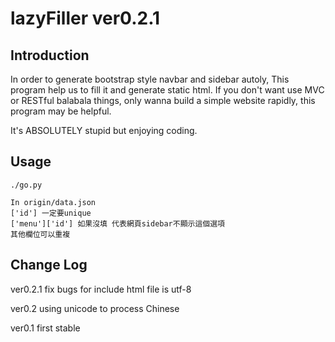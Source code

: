 lazyFiller ver0.2.1
===

## Introduction

In order to generate bootstrap style navbar and sidebar autoly,
This program help us to fill it and generate static html.
If you don't want use MVC or RESTful balabala things,
only wanna build a simple website rapidly, this program may be helpful.

It's ABSOLUTELY stupid but enjoying coding.

## Usage

```
./go.py
```

```
In origin/data.json
['id'] 一定要unique
['menu']['id'] 如果沒填 代表網頁sidebar不顯示這個選項
其他欄位可以重複
```

## Change Log

ver0.2.1 fix bugs for include html file is utf-8

ver0.2 using unicode to process Chinese

ver0.1 first stable


